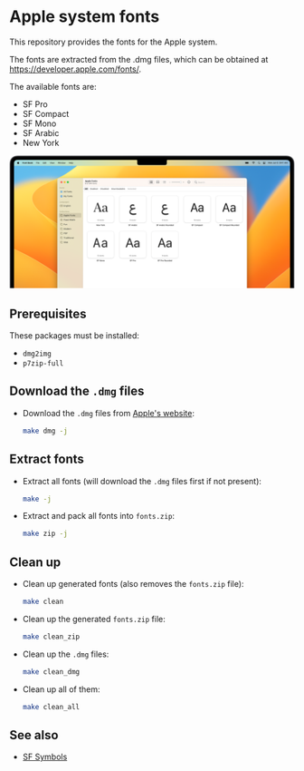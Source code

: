 # Apple system fonts
This repository provides the fonts for the Apple system.

The fonts are extracted from the .dmg files, which can be obtained at https://developer.apple.com/fonts/.

The available fonts are:
* SF Pro
* SF Compact
* SF Mono
* SF Arabic
* New York

![](fonts-hero-large_2x.png)

## Prerequisites
These packages must be installed:
* `dmg2img`
* `p7zip-full`

## Download the `.dmg` files
* Download the `.dmg` files from [Apple's website](https://developer.apple.com/fonts/):
    ```bash
    make dmg -j
    ```

## Extract fonts
* Extract all fonts (will download the `.dmg` files first if not present):
    ```bash
    make -j
    ```
* Extract and pack all fonts into `fonts.zip`:
    ```bash
    make zip -j
    ```

## Clean up
* Clean up generated fonts (also removes the `fonts.zip` file):
    ```bash
    make clean
    ```
* Clean up the generated `fonts.zip` file:
    ```bash
    make clean_zip
    ```
* Clean up the `.dmg` files:
    ```bash
    make clean_dmg
    ```
* Clean up all of them:
    ```bash
    make clean_all
    ```

## See also
* [SF Symbols](https://github.com/mobiledesres/SF-Symbols)